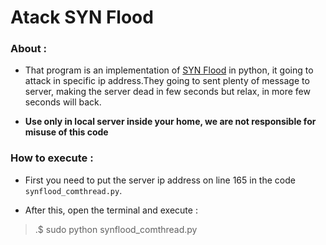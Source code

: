 
# Atack SYN Flood


### About :

- That program is an implementation of [SYN Flood](https://en.wikipedia.org/wiki/SYN_flood) in python, it going to attack in specific ip address.They going to sent plenty of message to server, making the server dead in few seconds but relax, in more few seconds will back. 

- **Use only in local server inside your home, we are not responsible for misuse of this code**


### How to execute :

- First you need to put the server ip address on line 165 in the code ```synflood_comthread.py```. 

- After this, open the terminal and execute :

>.$ sudo python synflood_comthread.py

